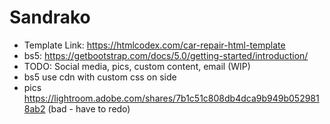 # Sandrako

* Template Link: https://htmlcodex.com/car-repair-html-template
* bs5: https://getbootstrap.com/docs/5.0/getting-started/introduction/
* TODO: Social media, pics, custom content, email (WIP)
* bs5 use cdn with custom css on side
* pics https://lightroom.adobe.com/shares/7b1c51c808db4dca9b949b0529818ab2 (bad - have to redo)



